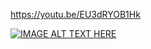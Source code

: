 https://youtu.be/EU3dRYOB1Hk


[![IMAGE ALT TEXT HERE](http://img.youtube.com/vi/YOUTUBE_VIDEO_ID_HERE/0.jpg)](http://www.youtube.com/watch?v=EU3dRYOB1Hk)
